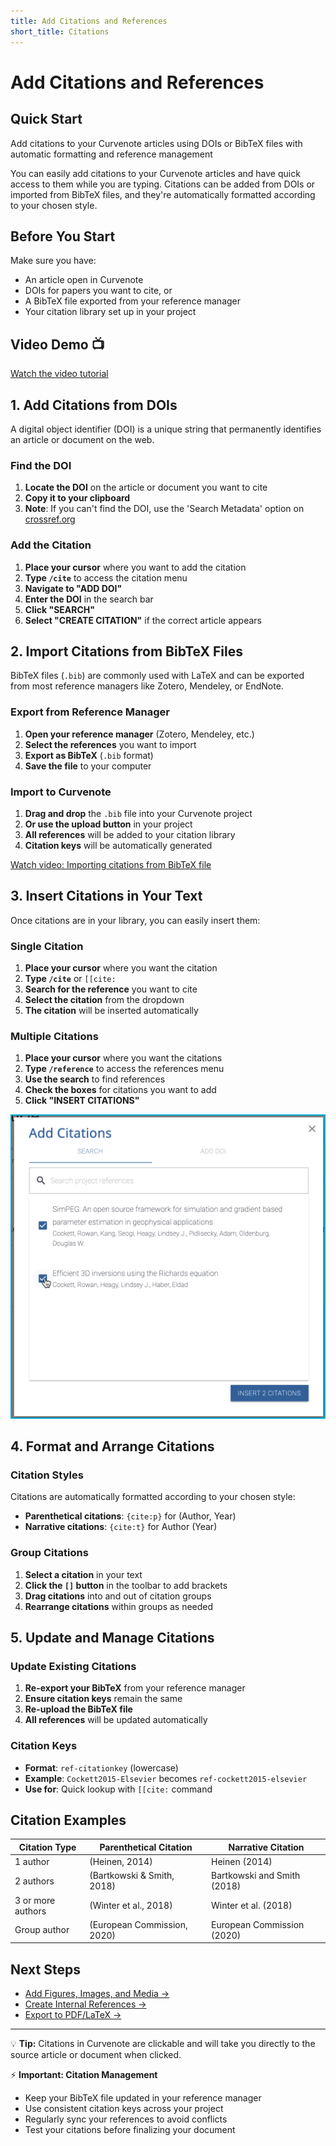 ```yaml
---
title: Add Citations and References
short_title: Citations
---
```


# Add Citations and References

## Quick Start
Add citations to your Curvenote articles using DOIs or BibTeX files with automatic formatting and reference management

You can easily add citations to your Curvenote articles and have quick access to them while you are typing. Citations can be added from DOIs or imported from BibTeX files, and they're automatically formatted according to your chosen style.

## Before You Start

Make sure you have:
- An article open in Curvenote
- DOIs for papers you want to cite, or
- A BibTeX file exported from your reference manager
- Your citation library set up in your project

## Video Demo 📺

[Watch the video tutorial](https://www.loom.com/embed/646329caf1e74c39bd6abb3835717ce0)

## 1. Add Citations from DOIs

A digital object identifier (DOI) is a unique string that permanently identifies an article or document on the web.

### Find the DOI
1. **Locate the DOI** on the article or document you want to cite
2. **Copy it to your clipboard**
3. **Note**: If you can't find the DOI, use the 'Search Metadata' option on [crossref.org](https://crossref.org)

### Add the Citation
1. **Place your cursor** where you want to add the citation
2. **Type `/cite`** to access the citation menu
3. **Navigate to "ADD DOI"**
4. **Enter the DOI** in the search bar
5. **Click "SEARCH"**
6. **Select "CREATE CITATION"** if the correct article appears


## 2. Import Citations from BibTeX Files

BibTeX files (`.bib`) are commonly used with LaTeX and can be exported from most reference managers like Zotero, Mendeley, or EndNote.

### Export from Reference Manager
1. **Open your reference manager** (Zotero, Mendeley, etc.)
2. **Select the references** you want to import
3. **Export as BibTeX** (`.bib` format)
4. **Save the file** to your computer

### Import to Curvenote
1. **Drag and drop** the `.bib` file into your Curvenote project
2. **Or use the upload button** in your project
3. **All references** will be added to your citation library
4. **Citation keys** will be automatically generated

[Watch video: Importing citations from BibTeX file](images/MshxlXndaLsk3WbJ0ZGy-RaR3QGIKD1ek3VXMAX31-v3.mp4)

## 3. Insert Citations in Your Text

Once citations are in your library, you can easily insert them:

### Single Citation
1. **Place your cursor** where you want the citation
2. **Type `/cite`** or `[[cite:`
3. **Search for the reference** you want to cite
4. **Select the citation** from the dropdown
5. **The citation** will be inserted automatically

### Multiple Citations
1. **Place your cursor** where you want the citations
2. **Type `/reference`** to access the references menu
3. **Use the search** to find references
4. **Check the boxes** for citations you want to add
5. **Click "INSERT CITATIONS"**

![Insert multiple citations](images/MshxlXndaLsk3WbJ0ZGy-V58UiaFTTyA5qx1tti7D-v1.png)

## 4. Format and Arrange Citations

### Citation Styles
Citations are automatically formatted according to your chosen style:
- **Parenthetical citations**: `{cite:p}` for (Author, Year)
- **Narrative citations**: `{cite:t}` for Author (Year)

### Group Citations
1. **Select a citation** in your text
2. **Click the `[]` button** in the toolbar to add brackets
3. **Drag citations** into and out of citation groups
4. **Rearrange citations** within groups as needed


## 5. Update and Manage Citations

### Update Existing Citations
1. **Re-export your BibTeX** from your reference manager
2. **Ensure citation keys** remain the same
3. **Re-upload the BibTeX file**
4. **All references** will be updated automatically

### Citation Keys
- **Format**: `ref-citationkey` (lowercase)
- **Example**: `Cockett2015-Elsevier` becomes `ref-cockett2015-elsevier`
- **Use for**: Quick lookup with `[[cite:` command

## Citation Examples

| Citation Type | Parenthetical Citation | Narrative Citation |
|---------------|------------------------|-------------------|
| 1 author | (Heinen, 2014) | Heinen (2014) |
| 2 authors | (Bartkowski & Smith, 2018) | Bartkowski and Smith (2018) |
| 3 or more authors | (Winter et al., 2018) | Winter et al. (2018) |
| Group author | (European Commission, 2020) | European Commission (2020) |



## Next Steps

- [Add Figures, Images, and Media →](./figures-and-images.md)
- [Create Internal References →](./internal-references.md)
- [Export to PDF/LaTeX →](./export-latex.md)

---

💡 **Tip:** Citations in Curvenote are clickable and will take you directly to the source article or document when clicked.

⚡ **Important:
Citation Management**

- Keep your BibTeX file updated in your reference manager
- Use consistent citation keys across your project
- Regularly sync your references to avoid conflicts
- Test your citations before finalizing your document
